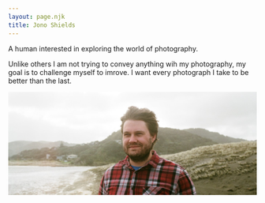```yaml
---
layout: page.njk
title: Jono Shields
---
```



A human interested in exploring the world of photography.

Unlike others I am not trying to convey anything wih my photography, my goal is to challenge myself to imrove. I want every photograph I take to be better than the last.

<img class="bottom" src="/assets/images/jono.jpg"/>
